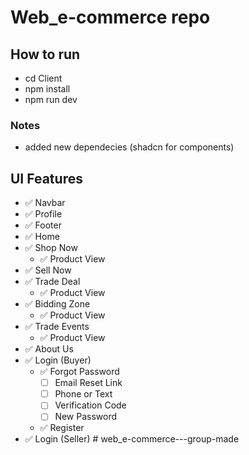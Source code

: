 
# Web_e-commerce repo

## How to run

- cd Client
- npm install
- npm run dev

### Notes

- added new dependecies (shadcn for components)

## UI Features

- ✅ Navbar
- ✅ Profile
- ✅ Footer
- ✅ Home
- ✅ Shop Now
  - ✅ Product View
- ✅ Sell Now
- ✅ Trade Deal
  - ✅ Product View
- ✅ Bidding Zone
  - ✅ Product View
- ✅ Trade Events
  - ✅ Product View
- ✅ About Us
- ✅ Login (Buyer)
  - ✅ Forgot Password
    - [ ] Email Reset Link
    - [ ] Phone or Text
    - [ ] Verification Code
    - [ ] New Password
  - ✅ Register
- ✅ Login (Seller)
#   w e b _ e - c o m m e r c e - - - g r o u p - m a d e  
 
